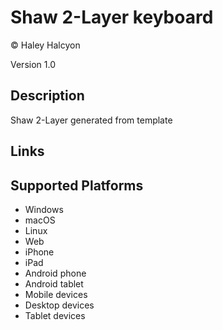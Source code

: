 Shaw 2-Layer keyboard
==============

© Haley Halcyon

Version 1.0

Description
-----------

Shaw 2-Layer generated from template

Links
-----

Supported Platforms
-------------------
 * Windows
 * macOS
 * Linux
 * Web
 * iPhone
 * iPad
 * Android phone
 * Android tablet
 * Mobile devices
 * Desktop devices
 * Tablet devices

